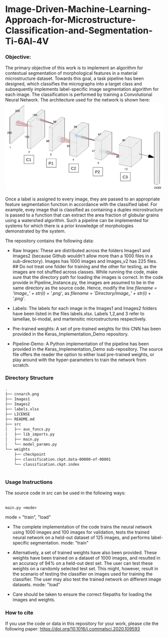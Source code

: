 # Image-Driven-Machine-Learning-Approach-for-Microstructure-Classification-and-Segmentation-Ti-6Al-4V

### Objective: 

The primary objective of this work is to implement an algorithm for contextual segmentation of morphological features in a material microstructure dataset. Towards this goal, a task pipeline has been designed, which classifies the micrographs into a target class and subsequently implements label-specific image segmentation algorithm for each image. The classification is performed by training a Convolutional Neural Network. The architecture used for the network is shown here: ![image](cnnarch.png)



Once a label is assigned to every image, they are passed to an appropriate feature segmentation function in accordance with the classified label. For example, evey image that is classified as containing a duplex microstructure is passed to a function that can extract the area fraction of globular grains using a watershed algorithm. Such a pipeline can be implemented for systems for which there is a prior knowledge of morphologies demonstrated by the system. 

The repository contains the following data:

* Raw Images: These are distributed across the folders Images1 and Images2 (because Github wouldn't allow more than a 1000 files in a sub-directory). Images has 1000 images and Images_v2 has 225 files. ## Do not treat one folder for training and the other for testing, as the images are not shuffled across classes. While running the code, make sure that the directory path for loading the images is correct. In the code provide in Pipeline_Instance.py, the images are assumed to be in the same directory as the source code. Hence, modify the line *filename = 'image_' + str(i) + '.png'*, as *filename = 'Directory/image_' + str(i) + '.png'*.

* Labels: The labels for each image in the Images1 and Images2 folders have been listed in the files labels.xlsx. Labels 1,2,and 3 refer to lamellae, bi-modal, and martensitic microstructures respectively.

* Pre-trained weights: A set of pre-trained weights for this CNN has been provided in the Keras_Implementation_Demo repository. 

* Pipeline-Demo: A Python implementation of the pipeline has been provided in the Keras_Implementation_Demo sub-repository. The source file offers the reader the option to either load pre-trained weights, or play around with the hyper-parameters to train the network from scratch. 


### Directory Structure

```
.
├── cnnarch.png
├── Images1
├── Images2
├── labels.xlsx
├── LICENSE
├── README.md
├── src
│   ├── aux_funcs.py
│   ├── lib_imports.py
│   ├── main.py
│   └── model_params.py
└── weights
    ├── checkpoint
    ├── classification.ckpt.data-00000-of-00001
    └── classification.ckpt.index
     
```

### Usage Instructions

The source code in src can be used in the following ways:


```

main.py <mode>

```

mode = "train", "load" 

* The complete implementation of the code trains the neural network using 1000 images and 100 images for validation, tests the trained neural network on a held-out dataset of 125 images, and performs label-specific segmentation. mode: "train"

* Alternatively, a set of trained weights have also been provided. These weights have been trained on a dataset of 1000 images, and resulted in an accuracy of 94% on a held-out dest set. The user can test these weights on a randomly selected test set. This might, however, result in the scenario of testing the classifier on images used for training the classifier. The user may also test the trained network on different image datasets. mode: "load"

* Care should be taken to ensure the correct filepaths for loading the images and weights. 


### How to cite

If you use the code or data in this repository for your work, please cite the following paper: https://doi.org/10.1016/j.commatsci.2020.109593
